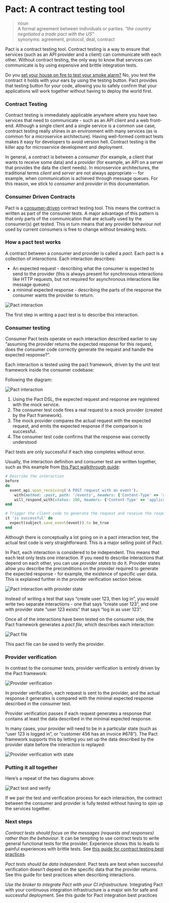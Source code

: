 # Pact: A contract testing tool

> noun  
> A formal agreement between individuals or parties. _"the country negotiated a trade pact with the US"_  
> synonyms:	agreement, protocol, deal, contract

Pact is a contract testing tool. Contract testing is a way to ensure that services (such as an API provider and a client) can communicate with each other. Without contract testing, the only way to know that services can communicate is by using expensive and brittle integration tests.

Do you [set your house on fire to test your smoke alarm?](https://dius.com.au/2014/05/19/simplifying-micro-service-testing-with-pacts/) No, you test the contract it holds with your ears by using the testing button. Pact provides that testing button for your code, allowing you to safely confirm that your applications will work together without having to deploy the world first.


### Contract Testing

Contract testing is immediately applicable anywhere where you have two services that need to communicate - such as an API client and a web front-end. Although a single client and a single service is a common use case, contract testing really shines in an environment with many services (as is common for a microservice architecture). Having well-formed contract tests makes it easy for developers to avoid version hell. Contract testing is the killer app for microservice development and deployment.

In general, a contract is between a _consumer_ (for example, a client that wants to receive some data) and a _provider_ (for example, an API on a server that provides the data the client needs). In microservice architectures, the traditional terms _client_ and _server_ are not always appropriate -- for example, when communication is achieved through message queues. For this reason, we stick to _consumer_ and _provider_ in this documentation.

### Consumer Driven Contracts

Pact is a [consumer-driven](http://martinfowler.com/articles/consumerDrivenContracts.html) contract testing tool. This means the contract is written as part of the consumer tests. A major advantage of this pattern is that only parts of the communication that are actually used by the consumer(s) get tested. This in turn means that any provider behaviour not used by current consumers is free to change without breaking tests.

### How a pact test works

A contract between a consumer and provider is called a _pact_. Each pact is a collection of _interactions_. Each interaction describes:

* An expected request - describing what the consumer is expected to send to the provider (this is always present for synchronous interactions like HTTP requests, but not required for asynchronous interactions like message queues)
* a minimal expected response - describing the parts of the response the consumer wants the provider to return.


![Pact interaction](media/introduction/pact-base.png)

The first step in writing a pact test is to describe this interaction.

### Consumer testing

Consumer Pact tests operate on each interaction described earlier to say “assuming the provider returns the expected response for this request, does the consumer code correctly generate the request and handle the expected response?”.

Each interaction is tested using the pact framework, driven by the unit test framework inside the consumer codebase:


Following the diagram:

![Pact interaction](media/introduction/pact-overview.png)

1. Using the Pact DSL, the expected request and response are registered with the mock service.
2. The consumer test code fires a real request to a mock provider (created by the Pact framework).
3. The mock provider compares the actual request with the expected request, and emits the expected response if the comparison is successful.
4. The consumer test code confirms that the response was correctly understood

Pact tests are only successful if each step completes without error.

Usually, the interaction definition and consumer test are written together, such as this example from [this Pact walkthrough guide](https://dius.com.au/2014/05/19/simplifying-micro-service-testing-with-pacts/):

```ruby
# Describe the interaction
before
do     
  event_api.upon_receiving('A POST request with an event').
    with(method: :post, path: '/events', headers: {'Content-Type' => 'application/json'}, body: event_json).
    will_respond_with(status: 200, headers: {'Content-Type' => 'application/json'})
end

# Trigger the client code to generate the request and receive the response
it 'is successful' do
  expect(subject.save_event(event)).to be_true
end
```

Although there is conceptually a lot going on in a pact interaction test, the actual test code is very straightforward. This is a major selling point of Pact.

In Pact, each interaction is considered to be independent. This means that each test only tests one interaction. If you need to describe interactions that depend on each other, you can use _provider states_ to do it. Provider states allow you describe the preconditions on the provider required to generate the expected response - for example, the existence of specific user data. This is explained further in the provider verification section below.

![Pact interaction with provider state](media/introduction/pact-base-extended.png)

Instead of writing a test that says “create user 123, then log in”, you would write two separate interactions - one that says “create user 123”, and one with provider state “user 123 exists” that says “log in as user 123”.

Once all of the interactions have been tested on the consumer side, the Pact framework generates a _pact file_, which describes each interaction:

![Pact file](media/introduction/pact-file.png)

This pact file can be used to verify the provider.

### Provider verification

In contrast to the consumer tests, provider verification is entirely driven by the Pact framework:

![Provider verification](media/introduction/pact-verification.png)

In provider verification, each request is sent to the provider, and the actual response it generates is compared with the minimal expected response described in the consumer test.

Provider verification passes if each request generates a response that contains at least the data described in the minimal expected response.

In many cases, your provider will need to be in a particular state (such as “user 123 is logged in”, or “customer 456 has an invoice #678”). The Pact framework supports this by letting you set up the data described by the provider state before the interaction is replayed:

![Provider verification with state](media/introduction/pact-verification-states.png)

### Putting it all together

Here’s a repeat of the two diagrams above:

![Pact test and verify](media/introduction/pact-test-and-verify.png)

If we pair the test and verification process for each interaction, the contract between the consumer and provider is fully tested without having to spin up the services together.

### Next steps

*Contract tests should focus on the messages (requests and responses) rather than the behaviour*. It can be tempting to use contract tests to write general functional tests for the provider. Experience shows this to leads to painful experiences with brittle tests. See [this guide for contract testing best practices](https://docs.pact.io/best-practices/consumer/contract-tests-vs-functional-tests).

*Pact tests should be data independent*. Pact tests are best when successful verification doesn’t depend on the specific data that the provider returns. See this guide for best practices when describing interactions.

*Use the broker to integrate Pact with your CI infrastructure.* Integrating Pact with your continuous integration infrastructure is a major win for safe and successful deployment. See this guide for Pact integration best practices
